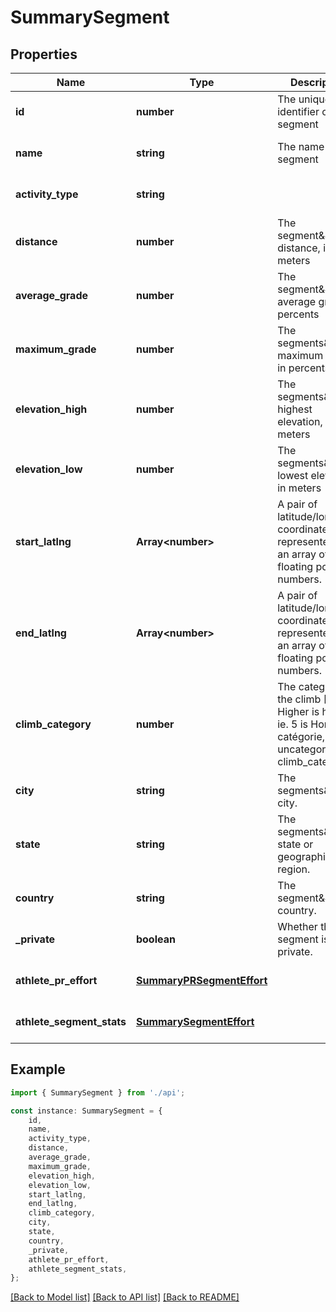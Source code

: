 # SummarySegment


## Properties

Name | Type | Description | Notes
------------ | ------------- | ------------- | -------------
**id** | **number** | The unique identifier of this segment | [optional] [default to undefined]
**name** | **string** | The name of this segment | [optional] [default to undefined]
**activity_type** | **string** |  | [optional] [default to undefined]
**distance** | **number** | The segment\&#39;s distance, in meters | [optional] [default to undefined]
**average_grade** | **number** | The segment\&#39;s average grade, in percents | [optional] [default to undefined]
**maximum_grade** | **number** | The segments\&#39;s maximum grade, in percents | [optional] [default to undefined]
**elevation_high** | **number** | The segments\&#39;s highest elevation, in meters | [optional] [default to undefined]
**elevation_low** | **number** | The segments\&#39;s lowest elevation, in meters | [optional] [default to undefined]
**start_latlng** | **Array&lt;number&gt;** | A pair of latitude/longitude coordinates, represented as an array of 2 floating point numbers. | [optional] [default to undefined]
**end_latlng** | **Array&lt;number&gt;** | A pair of latitude/longitude coordinates, represented as an array of 2 floating point numbers. | [optional] [default to undefined]
**climb_category** | **number** | The category of the climb [0, 5]. Higher is harder ie. 5 is Hors catégorie, 0 is uncategorized in climb_category. | [optional] [default to undefined]
**city** | **string** | The segments\&#39;s city. | [optional] [default to undefined]
**state** | **string** | The segments\&#39;s state or geographical region. | [optional] [default to undefined]
**country** | **string** | The segment\&#39;s country. | [optional] [default to undefined]
**_private** | **boolean** | Whether this segment is private. | [optional] [default to undefined]
**athlete_pr_effort** | [**SummaryPRSegmentEffort**](SummaryPRSegmentEffort.md) |  | [optional] [default to undefined]
**athlete_segment_stats** | [**SummarySegmentEffort**](SummarySegmentEffort.md) |  | [optional] [default to undefined]

## Example

```typescript
import { SummarySegment } from './api';

const instance: SummarySegment = {
    id,
    name,
    activity_type,
    distance,
    average_grade,
    maximum_grade,
    elevation_high,
    elevation_low,
    start_latlng,
    end_latlng,
    climb_category,
    city,
    state,
    country,
    _private,
    athlete_pr_effort,
    athlete_segment_stats,
};
```

[[Back to Model list]](../README.md#documentation-for-models) [[Back to API list]](../README.md#documentation-for-api-endpoints) [[Back to README]](../README.md)
